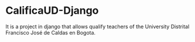 CalificaUD-Django
=================

It is a project in django that allows qualify teachers of the University Distrital Francisco José de Caldas en Bogota.
